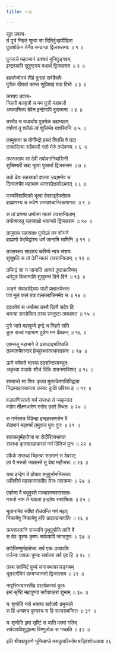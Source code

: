 ```yaml
---
title: ०२६

---
```

सूत उवाच-  
तं पुत्रं निहतं श्रुत्वा सा दितिर्दुःखपीडिता  
पुत्रशोकेन तेनैव सन्दग्धा द्विजसत्तमाः ॥ १ ॥


पुनरूचे महात्मानं कश्यपं मुनिपुङ्गवम्  
इन्द्रस्यापि सुदुष्टस्य वधार्थं द्विजसत्तम ॥ २ ॥


ब्रह्मतेजोमयं तीव्रं दुःसहं सर्वदैवतैः  
पुत्रैकं दीयतां कान्त सुप्रियाहं यदा विभो ॥ ३ ॥


कश्यप उवाच-  
निहतौ बलवृत्रौ च मम पुत्रौ महाबलौ  
अघमाश्रित्य देवेन इन्द्रेणापि दुरात्मना ॥ ४ ॥


तस्यैव च वधार्थाय पुत्रमेकं ददाम्यहम्  
वर्षाणां तु शतैकं त्वं शुचिर्भव यशस्विनि ॥ ५ ॥


एवमुक्त्वा स योगीन्द्रो हस्तं शिरसि वै तदा  
दत्त्वादित्या सहैवासौ गतो मेरुं तपोवनम् ॥ ६ ॥


तपस्तताप सा देवी तपोवननिवासिनी  
शुचिष्मती सदा भूत्वा पुत्रार्था द्विजसत्तम ॥ ७ ॥


ततो देवः सहस्राक्षो ज्ञात्वा उद्यममेव च  
दित्याश्चैव महाभाग अन्तरप्रेक्षकोऽभवत् ॥ ८ ॥


पञ्चविंशाब्दिको भूत्वा देवराड्दैवतोपमः  
ब्राह्मणस्य च रूपेण तस्याश्चान्तिकमागतः ॥ ९ ॥


स तां प्रणम्य धर्मात्मा मातरं तपसान्विताम्  
तयोक्तस्तु सहस्राक्षो भवान्को द्विजसत्तम ॥ १० ॥


तामुवाच सहस्राक्षः पुत्रोऽहं तव शोभने  
ब्राह्मणो वेदविद्वांश्च धर्मं जानामि भामिनि ॥ ११ ॥


तपसस्तव साहाय्यं करिष्ये नात्र संशयः  
शुश्रूषति स तां देवीं मातरं तपसान्विताम् ॥ १२ ॥


तमिन्द्रं सा न जानाति आगतं दुष्टकारिणम्  
धर्मपुत्रं विजानाति शुश्रूषन्तं दिने दिने ॥ १३ ॥


अङ्गं संवाहयेद्देव्याः पादौ प्रक्षालयेत्ततः  
पत्रं मूलं फलं तत्र वल्कलाजिनमेव च ॥ १४ ॥


ददात्येवं स धर्मात्मा तस्यै दित्यै सदैव हि  
भक्त्या सन्तोषिता तस्य सन्तुष्टा तमभाषत ॥ १५ ॥


पुत्रे जाते महापुण्ये इन्द्रे च निहते सति  
कुरु राज्यं महाभाग पुत्रेण मम दैवकम् ॥ १६ ॥


एवमस्तु महाभागे ते प्रसादाद्भविष्यति  
तस्याश्चैवान्तरं प्रेप्सुरभवत्पाकशासनः ॥ १७ ॥


ऊने वर्षशते चास्या ददर्शान्तरमच्युतः  
अकृत्वा पादयोः शौचं दितिः शयनमाविशत् ॥ १८ ॥


शय्यान्ते सा शिरः कृत्वा मुक्तकेशातिविह्वला  
निद्रामाहारयामास तस्याः कुक्षिं प्रविश्य ह ॥ १९ ॥


वज्रपाणिस्ततो गर्भं सप्तधा तं न्यकृन्तत  
वज्रेण तीक्ष्णधारेण रुरोद उदरे स्थितः ॥ २० ॥


स गर्भस्तत्र विप्रेन्द्रा इन्द्रहस्तगतेन वै  
रोदमानं महागर्भं तमुवाच पुनः पुनः ॥ २१ ॥


शतक्रतुर्महातेजा मा रोदीरित्यभाषत  
सप्तधा कृतवाञ्छक्रस्तं गर्भं दितिजं पुनः ॥ २२ ॥


एकैकं सप्तधा च्छित्त्वा रुदमानं स देवराट्  
एवं वै मरुतो जातास्ते तु देवा महौजसः ॥ २३ ॥


यथा इन्द्रेण ते प्रोक्ता बभूवुर्नामभिस्ततः  
अतिवीर्य महाकायास्तीव्र तेजः पराक्रमाः ॥ २४ ॥


एकोना वै बभूवुस्ते पञ्चाशन्मरुतस्ततः  
मरुतो नाम ते ख्याता इन्द्रमेव समाश्रिताः ॥ २५ ॥


भूतानामेव सर्वेषां रोचयन्ति गणं महत्  
निकायेषु निकायेषु हरिः प्रादात्प्रजापतिः ॥ २६ ॥


क्रमशस्तानि राज्यानि पृथुपूर्वाणि तानि वै  
स देवः पुरुषः कृष्णः सर्वव्यापी जगद्गुरुः ॥ २७ ॥


तपोजिष्णुर्महातेजाः सर्व एकः प्रजापतिः  
पर्जन्यः पावकः पुण्यः सर्वात्मा सर्व एव हि ॥ २८ ॥


तस्य सर्वमिदं पुण्यं जगत्स्थावरजङ्गमम्  
भूतसर्गमिमं सम्यग्जानतो द्विजसत्तम ॥ २९ ॥


नावृत्तिभयमस्तीह परलोकभयं कुतः  
इमां सृष्टिं महापुण्यां सर्वपापहरां शुभाम् ॥ ३० ॥


यः शृणोति नरो भक्त्या सर्वपापैः प्रमुच्यते  
स हि धन्यश्च पुण्यश्च स हि सत्यसमन्वितः ॥ ३१ ॥


यः शृणोति इमां सृष्टिं स याति परमां गतिम्  
सर्वपापविशुद्धात्मा विष्णुलोकं स गच्छति ॥ ३२ ॥


इति श्रीपद्मपुराणे भूमिखण्डे मरुदुत्पत्तिर्नाम षड्विंशोऽध्यायः २६